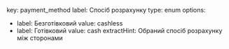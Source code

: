 key: payment_method
label: Спосіб розрахунку
type: enum
options:
- label: Безготівковий
  value: cashless
- label: Готівковий
  value: cash
extractHint: Обраний спосіб розрахунку між сторонами


